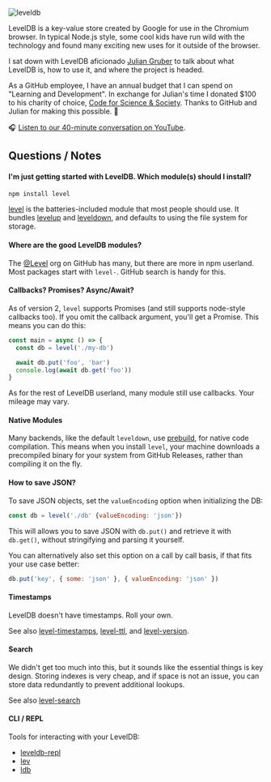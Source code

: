 ![leveldb](https://user-images.githubusercontent.com/2289/35121759-6490fb0a-fc51-11e7-9dfd-dde9e2d09765.png)

LevelDB is a key-value store created by Google for use in the Chromium browser.
In typical Node.js style, some cool kids have run wild with the technology and
found many exciting new uses for it outside of the browser.

I sat down with LevelDB aficionado [Julian Gruber](http://juliangruber.com/)
to talk about what LevelDB is, how to use it, and where the project is headed.

As a GitHub employee, I have an annual budget that I can spend on 
"Learning and Development". In exchange for Julian's time I donated $100 to 
his charity of choice, 
[Code for Science & Society](https://donate.datproject.org/). 
Thanks to GitHub and Julian for making this possible. 🙏

🎧 [Listen to our 40-minute conversation on YouTube](https://youtu.be/-ofwZi9Xj44).

## Questions / Notes

#### I'm just getting started with LevelDB. Which module(s) should I install?

```sh
npm install level
```

[level](https://ghub.io) is the batteries-included module that most people should use. It bundles
[levelup](https://ghub.io/levelup) and
[leveldown](https://ghub.io/leveldown), 
and defaults to using the file system for storage.

#### Where are the good LevelDB modules?

The [@Level](https://github.com) org on GitHub has many, but there are more in 
npm userland. Most packages start with `level-`. GitHub search is handy for 
this.

#### Callbacks? Promises? Async/Await?

As of version 2, `level` supports Promises (and still supports node-style 
callbacks too). If you omit the callback argument, you'll get a Promise. 
This means you can do this:

```js
const main = async () => {
  const db = level('./my-db')

  await db.put('foo', 'bar')
  console.log(await db.get('foo'))
}
```

As for the rest of LevelDB userland, many module still use callbacks. Your 
mileage may vary.

#### Native Modules

Many backends, like the default `leveldown`, use [prebuild](https://github.com/prebuild/prebuild),
for native code compilation. This means when you install `level`, your machine
downloads a precompiled binary for your system from GitHub Releases, rather
than compiling it on the fly.

#### How to save JSON?

To save JSON objects, set the `valueEncoding` option when initializing the
DB:

```js
const db = level('./db' {valueEncoding: 'json'})
```

This will allows you to save JSON with `db.put()` and retrieve it with 
`db.get()`, without stringifying and parsing it yourself.

You can alternatively also set this option on a call by call basis,
if that fits your use case better:

```js
db.put('key', { some: 'json' }, { valueEncoding: 'json' })
```

#### Timestamps

LevelDB doesn't have timestamps. Roll your own.

See also [level-timestamps](https://github.com/juliangruber/level-timestamps),
[level-ttl](https://ghub.io/level-ttl), and
[level-version](https://ghub.io/level-version).

#### Search

We didn't get too much into this, but it sounds like the essential things
is key design. Storing indexes is very cheap, and if space is not an issue,
you can store data redundantly to prevent additional lookups.

See also [level-search](https://ghub.io/level-search)

#### CLI / REPL

Tools for interacting with your LevelDB:

- [leveldb-repl](https://ghub.io/leveldb-repl)
- [lev](https://ghub.io/lev)
- [ldb](https://github.com/0x00A/ldb)
